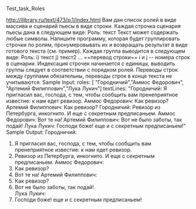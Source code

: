 Test_task_Roles

http://ilibrary.ru/text/473/p.1/index.html
Вам дан список ролей в виде массива и сценарий пьесы в виде строки.
Каждая строчка сценария пьесы дана в следующем виде: Роль: текст
Текст может содержать любые символы.
Напишите программу, которая будет группировать строчки по ролям, пронумеровывать их и возвращать результат в виде готового текста (см. пример). Каждая группа выводится в следующем виде:
Роль:
i) текст
j) текст2
...
==перевод строки==
i и j -- номера строк в сценарии. Индексация строчек начинается с единицы, выводить группы следует в соответствии с порядком ролей. Переводы строк между группами обязательны, переводы строк в конце текста не учитываются.
Sample Input:
roles:
[ "Городничий","Аммос Федорович",
"Артемий Филиппович","Лука Лукич"]
textLines:
"Городничий: Я пригласил вас, господа, с тем, чтобы сообщить вам пренеприятное известие: к нам едет ревизор.
Аммос Федорович: Как ревизор?
Артемий Филиппович: Как ревизор?
Городничий: Ревизор из Петербурга, инкогнито. И еще с секретным предписаньем.
Аммос Федорович: Вот те на!
Артемий Филиппович: Вот не было заботы, так подай!
Лука Лукич: Господи боже! еще и с секретным предписаньем!"
Sample Output:
Городничий:

1. Я пригласил вас, господа, с тем, чтобы сообщить вам пренеприятное известие: к нам едет ревизор.
2. Ревизор из Петербурга, инкогнито. И еще с секретным предписаньем.
   Аммос Федорович:
3. Как ревизор?
4. Вот те на!
   Артемий Филиппович:
5. Как ревизор?
6. Вот не было заботы, так подай!  
   Лука Лукич:
7. Господи боже! еще и с секретным предписаньем!
